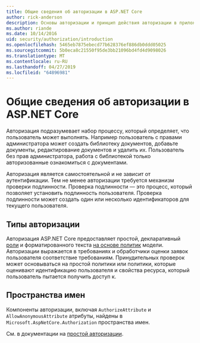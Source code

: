 ```yaml
---
title: Общие сведения об авторизации в ASP.NET Core
author: rick-anderson
description: Основы авторизации и принцип действия авторизации в приложениях ASP.NET Core.
ms.author: riande
ms.date: 10/14/2016
uid: security/authorization/introduction
ms.openlocfilehash: 5465eb7875ebecd77b628376ef886db0ddd05025
ms.sourcegitcommit: 5b0eca8c21550f95de3bb21096bd4fd4d9098026
ms.translationtype: MT
ms.contentlocale: ru-RU
ms.lasthandoff: 04/27/2019
ms.locfileid: "64896981"
---
```

# <a name="introduction-to-authorization-in-aspnet-core"></a>Общие сведения об авторизации в ASP.NET Core

<a name="security-authorization-introduction"></a>

Авторизация подразумевает набор процессу, который определяет, что пользователь может выполнять. Например пользователь с правами администратора может создать библиотеку документов, добавьте документы, редактирование документов и удалить их. Пользователь без прав администратора, работа с библиотекой только авторизованные ознакомиться с документами.

Авторизация является самостоятельной и не зависит от аутентификации. Тем не менее авторизации требуется механизм проверки подлинности. Проверка подлинности — это процесс, который позволяет установить подлинность пользователя. Проверка подлинности может создать один или несколько идентификаторов для текущего пользователя.

## <a name="authorization-types"></a>Типы авторизации

Авторизация ASP.NET Core предоставляет простой, декларативный [роли](xref:security/authorization/roles) и форматированного текста [на основе политик](xref:security/authorization/policies) модели. Авторизации выражается в требованиях и обработчики оценки заявок пользователя соответствие требованиям. Принудительных проверок может основываться на простой политики или политики, которые оценивают идентификацию пользователя и свойства ресурса, который пользователь пытается получить доступ к.

## <a name="namespaces"></a>Пространства имен

Компоненты авторизации, включая `AuthorizeAttribute` и `AllowAnonymousAttribute` атрибуты, найдены в `Microsoft.AspNetCore.Authorization` пространства имен.

См. в документации на [простой авторизации](xref:security/authorization/simple).
